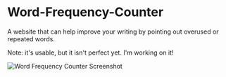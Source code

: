 # Word-Frequency-Counter
A website that can help improve your writing by pointing out overused or repeated words.

Note: it's usable, but it isn't perfect yet. I'm working on it!

![Word Frequency Counter Screenshot](https://user-images.githubusercontent.com/47066511/106679604-0b565980-658b-11eb-9502-8f3753ecb139.png)
